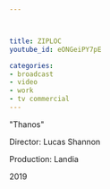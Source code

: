 ```yaml
---



title: ZIPLOC
youtube_id: eONGeiPY7pE

categories:
- broadcast
- video
- work
- tv commercial
---
```

"Thanos"

Director: Lucas Shannon

Production: Landia

2019

